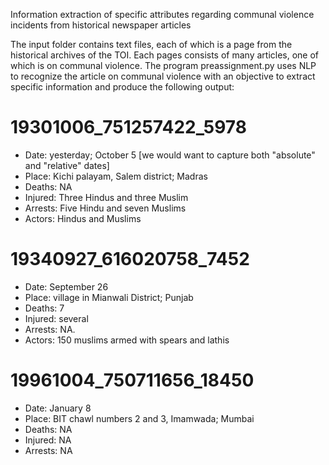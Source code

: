 Information extraction of specific attributes regarding communal violence incidents from historical newspaper articles

The input folder contains text files, each of which is a page from the historical archives of the TOI.
Each pages consists of many articles, one of which is on communal violence.
The program preassignment.py uses NLP to recognize the article on communal violence 
with an objective to extract specific information and produce the following output:

# 19301006_751257422_5978
* Date: yesterday; October 5 [we would want to capture both "absolute" and "relative" dates]
* Place: Kichi palayam, Salem district; Madras
* Deaths: NA
* Injured: Three Hindus and three Muslim
* Arrests: Five Hindu and seven Muslims
* Actors: Hindus and Muslims

# 19340927_616020758_7452 
* Date: September 26
* Place: village in Mianwali District; Punjab
* Deaths: 7
* Injured: several
* Arrests: NA.
* Actors: 150 muslims armed with spears and lathis

# 19961004_750711656_18450
* Date: January 8
* Place: BIT chawl numbers 2 and 3, Imamwada; Mumbai
* Deaths: NA
* Injured: NA
* Arrests: NA
